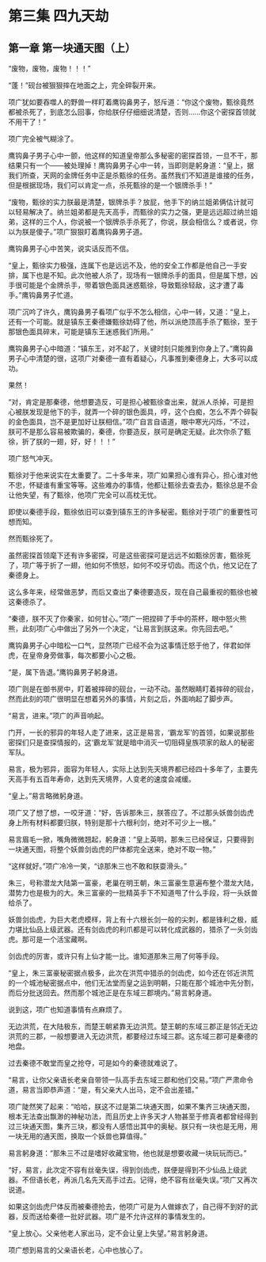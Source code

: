 # 第三集 四九天劫

## 第一章 第一块通天图（上）

“废物，废物，废物！！！”

“蓬！”砚台被狠狠摔在地面之上，完全碎裂开来。

项广犹如要吞噬人的野兽一样盯着鹰钩鼻男子，怒斥道：“你这个废物，甄徐竟然都被杀死了，到底怎么回事，你给朕仔仔细细说清楚，否则……你这个密探首领就不用干了！”

项广完全被气糊涂了。

鹰钩鼻子男子心中一颤，他这样的知道皇帝那么多秘密的密探首领，一旦不干，那结果只有一个——被处理掉！鹰钩鼻男子心中一转，当即则是躬身道：“皇上，据我们所查，天网的金牌任务中正是杀甄徐的任务。虽然我们不知道是谁接的任务，但是根据现场，我们可以肯定一点，杀死甄徐的是一个银牌杀手！”

“废物，甄徐的实力朕最是清楚，银牌杀手？放屁，他手下的纳兰姐弟俩估计就可以轻易解决了。纳兰姐弟都是先天高手，而甄徐的实力之强，更是远远超过纳兰姐弟，这样的三个人，你说被一个银牌杀手杀死了，你说，朕会相信么？或者说，你以为朕是傻子。”项广狠狠盯着鹰钩鼻男子道。

鹰钩鼻男子心中苦笑，说实话反而不信。

“皇上，甄徐实力极强，连属下也是远远不及，他的安全工作都是他自己一手安排，属下也是不知。此次他被人杀了，现场有一银牌杀手的面具，但是属下想，凶手很可能是个金牌杀手，带着银色面具迷惑甄徐，导致甄徐轻敌，这才遭了毒手。”鹰钩鼻男子忙道。

项广沉吟了许久，鹰钩鼻男子看项广似乎不怎么相信，心中一转，又道：“皇上，还有一个可能。就是镇东王秦德嫌甄徐妨碍了他，所以派绝顶高手杀了甄徐，至于那银色面具碎末，可能是镇东王迷惑我们所用。”

鹰钩鼻男子心中暗道：“镇东王，对不起了，关键时刻只能推到你身上了。”鹰钩鼻男子心中清楚的很，这项广对秦德一直有着疑心，凡事推到秦德身上，大多可以成功。

果然！

“对，肯定是那秦德，他想要造反，可是担心被甄徐查出来，就派人杀掉，可是担心被朕发现是他下的手，就弄一个碎的银色面具，哼，这个白痴，怎么不弄个碎裂的金色面具，岂不是更加好让朕相信。”项广自言自语道，眼中寒光闪烁，“不过，朕可不是那么容易被欺骗的，秦德，你要造反，朕可是确定无疑。此次你杀了甄徐，折了朕的一翅，好，好！！！”

项广怒气冲天。

甄徐对于他来说实在太重要了。二十多年来，项广如果担心谁有异心，担心谁对他不忠，怀疑谁有重宝等等。这些难办的事情，他都让甄徐去查去办，甄徐总是不会让他失望，有了甄徐，他项广完全可以高枕无忧。

即使以秦德手段，甄徐依旧可以查到镇东王的许多秘密。甄徐对于项广的重要性可想而知。

然而甄徐死了。

虽然密探首领麾下还有许多密探，可是这些密探可是远远不如甄徐厉害，甄徐死了，项广等于折了一翅，他如何不愤怒，如何不咬牙切齿。而这个仇，他又记在了秦德身上。

这么多年来，经常做恶梦，而后又查出了秦德要造反，现在自己最重视的甄徐也被这秦德杀了。

“秦德，朕不灭了你秦家，如何甘心。”项广一把捏碎了手中的茶杯，眼中怒火熊熊，此刻项广心中做出了另外一个决定，“让易言到朕这来。你先回去吧。”

鹰钩鼻男子心中暗松一口气，显然项广已经不会为这事情迁怒于他了，伴君如伴虎，在皇帝身旁做事，每次都要小心之极。

“是，属下告退。”鹰钩鼻男子躬身道。

项广则是在御书房中，盯着被摔碎的砚台，一动不动。虽然眼睛盯着摔碎的砚台，然而此刻的项广很明显在想着另外的事情，片刻之后，外面响起了脚步声。

“易言，进来。”项广的声音响起。

门开，一长的邪异的年轻人走了进来，这正是易言，‘霸龙军’的首领，如果说那些密探们只是查探情报的，这‘霸龙军’就是暗中消灭一切阻碍皇族项家的敌人的秘密军队。

易言，极为邪异，面容为年轻人，实际上达到先天境界都已经四十多年了，主要先天高手有五百年寿命，达到先天境界，人变老的速度会减缓。

“皇上。”易言略微躬身道。

项广又了想了想，一咬牙道：“好，告诉那朱三，朕答应了。不过那头妖兽剑齿虎身上所有材料都要归朕，特别是那十六根利剑，绝对不可少上一根。”

易言眉毛一掀，嘴角微微翘起，躬身道：“皇上英明，那朱三已经保证，只要得到一块通天图，将整个妖兽剑齿虎的尸体都完全送来，绝对不取一物。”

“这样就好。”项广冷冷一笑，“谅那朱三也不敢和朕耍滑头。”

朱三，号称潜龙大陆第一富豪，老巢在明王朝，朱三富豪生意遍布整个潜龙大陆，潜势力也是极为的大。朱三富豪的一批精英手下不知道甩了什么手段，将一头妖兽给杀了。

妖兽剑齿虎，为巨大老虎模样，背上有十六根长剑一般的尖刺，都是锋利之极，威力堪比仙品上级武器。还有剑齿虎的利爪都是可以转化成武器的，猎杀了一头剑齿虎。那可是一个活宝藏啊。

剑齿虎的厉害，或许只有上仙才能一比。谁知道那朱三用了何等手段。

“皇上，朱三富豪秘密据点极多，此次在洪荒中猎杀的剑齿虎，如今还在邻近洪荒的一个城池秘密据点中，他们无法堂而皇之运到明朝，只能在那个城池中先分割，而后分批送回去。然而那个城池正是在东域三郡境内。”易言躬身道。

说到这，项广也知道事情有点麻烦了。

无边洪荒，在大陆极东，而楚王朝紧靠无边洪荒。楚王朝的东域三郡正是邻近无边洪荒的三郡，一般想要进入无边洪荒，都要经过东域三郡。这东域三郡可是秦德的地盘。

过去秦德不敢堂而皇之抢夺，可是如今的秦德就难说了。

“易言，让你父亲语长老亲自带领一队高手去东域三郡和他们交易。”项广严肃命令道，易言当即恭声道：“是，有父亲大人出马，定不会出差错。”

项广陡然笑了起来：“哈哈，朕这不过是第二块通天图，如果不集齐三块通天图，根本无法查出飘渺的神秘功法，而且历史上许多天才人物甚至于修真者都曾经得到过三块通天图，集齐三块，都没有人感悟出其中的奥秘。朕只有一块也是无用，用一块无用的通天图，换取一个妖兽也算值得。”

易言躬身道：“那朱三不过是嗜好收藏宝物，他也就是想要收藏一块玩玩而已。”

“好，易言，此次定不容有丝毫失误，得到剑齿虎，朕便是得到不少仙品上级武器。不但语长老，再派几名先天高手过去。记得，绝不容有丝毫失误。”项广又再次说道。

如果这剑齿虎尸体反而被秦德抢去，他项广可是为人做嫁衣了，自己得不到好的武器，反而送给秦德一批好武器。项广是不允许这样的事情发生的。

“皇上放心。父亲他老人家出马，定不会让皇上失望。”易言躬身道。

项广想到易言的父亲语长老，心中也放心了。
